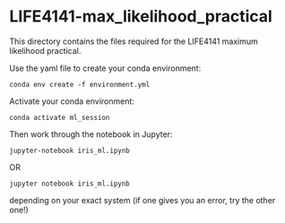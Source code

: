 # LIFE4141-max_likelihood_practical

This directory contains the files required for the LIFE4141 maximum likelihood practical.

Use the yaml file to create your conda environment:

```
conda env create -f environment.yml
```

Activate your conda environment:

```
conda activate ml_session
```

Then work through the notebook in Jupyter:

```
jupyter-notebook iris_ml.ipynb
```
OR
```
jupyter notebook iris_ml.ipynb
```
depending on your exact system (if one gives you an error, try the other one!)

